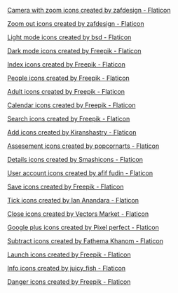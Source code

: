 <a href="https://www.flaticon.com/free-icons/camera-with-zoom" title="camera with zoom icons">Camera with zoom icons created by zafdesign - Flaticon</a>

<a href="https://www.flaticon.com/free-icons/zoom-out" title="zoom out icons">Zoom out icons created by zafdesign - Flaticon</a>

<a href="https://www.flaticon.com/free-icons/light-mode" title="light mode icons">Light mode icons created by bsd - Flaticon</a>

<a href="https://www.flaticon.com/free-icons/dark-mode" title="dark mode icons">Dark mode icons created by Freepik - Flaticon</a>

<a href="https://www.flaticon.com/free-icons/index" title="index icons">Index icons created by Freepik - Flaticon</a>

<a href="https://www.flaticon.com/free-icons/people" title="people icons">People icons created by Freepik - Flaticon</a>

<a href="https://www.flaticon.com/free-icons/adult" title="adult icons">Adult icons created by Freepik - Flaticon</a>

<a href="https://www.flaticon.com/free-icons/calendar" title="calendar icons">Calendar icons created by Freepik - Flaticon</a>

<a href="https://www.flaticon.com/free-icons/search" title="search icons">Search icons created by Freepik - Flaticon</a>

<a href="https://www.flaticon.com/free-icons/add" title="add icons">Add icons created by Kiranshastry - Flaticon</a>

<a href="https://www.flaticon.com/free-icons/assesement" title="assesement icons">Assesement icons created by popcornarts - Flaticon</a>

<a href="https://www.flaticon.com/free-icons/details" title="details icons">Details icons created by Smashicons - Flaticon</a>

<a href="https://www.flaticon.com/free-icons/user-account" title="user account icons">User account icons created by afif fudin - Flaticon</a>

<a href="https://www.flaticon.com/free-icons/save" title="save icons">Save icons created by Freepik - Flaticon</a>

<a href="https://www.flaticon.com/free-icons/tick" title="tick icons">Tick icons created by Ian Anandara - Flaticon</a>

<a href="https://www.flaticon.com/free-icons/close" title="close icons">Close icons created by Vectors Market - Flaticon</a>

<a href="https://www.flaticon.com/free-icons/google-plus" title="google plus icons">Google plus icons created by Pixel perfect - Flaticon</a>

<a href="https://www.flaticon.com/free-icons/subtract" title="subtract icons">Subtract icons created by Fathema Khanom - Flaticon</a>

<a href="https://www.flaticon.com/free-icons/launch" title="launch icons">Launch icons created by Freepik - Flaticon</a>

<a href="https://www.flaticon.com/free-icons/info" title="info icons">Info icons created by juicy_fish - Flaticon</a>

<a href="https://www.flaticon.com/free-icons/danger" title="danger icons">Danger icons created by Freepik - Flaticon</a>

